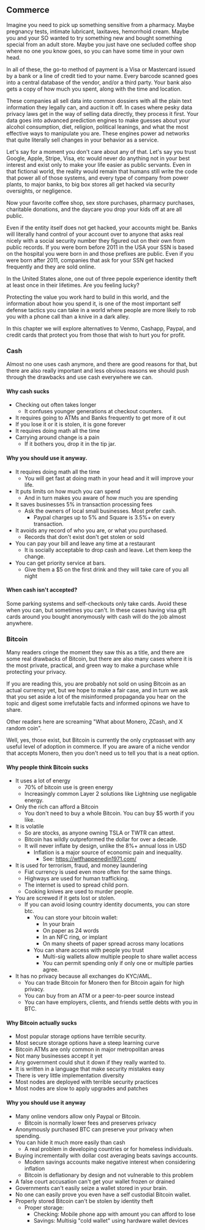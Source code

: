 ## Commerce

Imagine you need to pick up something sensitive from a pharmacy. Maybe
pregnancy tests, intimate lubricant, laxitaves, hemorrhoid cream. Maybe you and
your SO wanted to try something new and bought something special from an adult
store. Maybe you just have one secluded coffee shop where no one you know goes,
so you can have some time in your own head.

In all of these, the go-to method of payment is a Visa or Mastercard issued by
a bank or a line of credit tied to your name. Every barcode scanned goes into
a central database of the vendor, and/or a third party. Your bank also gets a
copy of how much you spent, along with the time and location.

These companies all sell data into common dossiers with all the plain text
information they legally can, and auction it off. In cases where pesky data
privacy laws get in the way of selling data directly, they process it first.
Your data goes into advanced prediction engines to make guesses about your
alcohol consumption, diet, religion, political leanings, and what the most
effective ways to manipulate you are. These engines power ad networks
that quite literally sell changes in your behavior as a service.

Let's say for a moment you don't care about any of that. Let's say you trust
Google, Apple, Stripe, Visa, etc would never do anything not in your best
interest and exist only to make your life easier as public servants. Even in
that fictional world, the reality would remain that humans still write the code
that power all of those systems, and every type of company from power plants,
to major banks, to big box stores all get hacked via security oversights, or
negligence.

Now your favorite coffee shop, sex store purchases, pharmacy purchases,
charitable donations, and the daycare you drop your kids off at are all public.

Even if the entity itself does not get hacked, your accounts might be. Banks
will literally hand control of your account over to anyone that asks real
nicely with a social security number they figured out on their own from public
records. If you were born before 2011 in the USA your SSN is based on the
hospital you were born in and those prefixes are public. Even if you were born
after 2011, companies that ask for your SSN get hacked frequently and they are
sold online.

In the United States alone, one out of three pepole experience identity theft
at least once in their lifetimes. Are you feeling lucky?

Protecting the value you work hard to build in this world, and the information
about how you spend it, is one of the most important self defense tactics you
can take in a world where people are more likely to rob you with a phone call
than a knive in a dark alley.

In this chapter we will explore alternatives to Venmo, Cashapp, Paypal, and
credit cards that protect you from those that wish to hurt you for profit.

### Cash

Almost no one uses cash anymore, and there are good reasons for that, but there
are also really important and less obvious reasons we should push through the
drawbacks and use cash everywhere we can.

#### Why cash sucks

* Checking out often takes longer
  * It confuses younger generations at checkout counters.
* It requires going to ATMs and Banks frequently to get more of it out
* If you lose it or it is stolen, it is gone forever
* It requires doing math all the time
* Carrying around change is a pain
  * If it bothers you, drop it in the tip jar.

#### Why you should use it anyway.

* It requires doing math all the time
  * You will get fast at doing math in your head and it will improve your life.
* It puts limits on how much you can spend
  * And in turn makes you aware of how much you are spending
* It saves businesses 5% in transaction processing fees
  * Ask the owners of local small businesses. Most prefer cash.
    * Paypal charges up to 5% and Square is 3.5%+ on every transaction.
* It avoids any record of who you are, or what you purchased.
  * Records that don't exist don't get stolen or sold
* You can pay your bill and leave any time at a restaurant
  * It is socially acceptable to drop cash and leave. Let them keep the change.
* You can get priority service at bars.
  * Give them a $5 on the first drink and they will take care of you all night

#### When cash isn't accepted?

Some parking systems and self-checkouts only take cards. Avoid these when you
can, but sometimes you can't. In these cases having visa gift cards around
you bought anonymously with cash will do the job almost anywhere.


### Bitcoin

Many readers cringe the moment they saw this as a title, and there are some
real drawbacks of Bitcoin, but there are also many cases where it is the most
private, practical, and green way to make a purchase while protecting your
privacy.

If you are reading this, you are probably not sold on using Bitcoin as an
actual currency yet, but we hope to make a fair case, and in turn we ask that
you set aside a lot of the misinformed propaganda you hear on the topic and
digest some irrefutable facts and informed opinons we have to share.

Other readers here are screaming "What about Monero, ZCash, and X random coin".

Well, yes, those exist, but Bitcoin is currently the only cryptoasset with any
useful level of adoption in commerce. If you are aware of a niche vendor that
accepts Monero, then you don't need us to tell you that is a neat option.

#### Why people think Bitcoin sucks

* It uses a lot of energy
  * 70% of bitcoin use is green energy
  * Increasingly common Layer 2 solutions like Lightning use negligable energy.
* Only the rich can afford a Bitcoin
  * You don't need to buy a whole Bitcoin. You can buy $5 worth if you like.
* It is volatile
  * So are stocks, as anyone owning TSLA or TWTR can attest.
  * Bitcoin has wildly outpreformed the dollar for over a decade.
  * It will never inflate by design, unlike the 8%+ annual loss in USD
    * Inflation is a major source of economic pain and inequality.
      * See: https://wtfhappenedin1971.com/
* It is used for terrorism, fraud, and money laundering
  * Fiat currency is used even more often for the same things.
  * Highways are used for human trafficking.
  * The internet is used to spread child porn.
  * Cooking knives are used to murder people.
* You are screwed if it gets lost or stolen.
  * If you can avoid losing country identity documents, you can store btc.
    * You can store your bitcoin wallet:
      * In your brain
      * On paper as 24 words
      * In an NFC ring, or implant
      * On many sheets of paper spread across many locations
    * You can share access with people you trust
      * Multi-sig wallets allow multiple people to share wallet access
      * You can permit spending only if only one or multiple parties agree.
* It has no privacy because all exchanges do KYC/AML.
  * You can trade Bitcoin for Monero then for Bitcoin again for high privacy.
  * You can buy from an ATM or a peer-to-peer source instead
  * You can have employers, clients, and friends settle debts with you in BTC.

#### Why Bitcoin actually sucks

* Most popular storage options have terrible security.
* Most secure storage options have a steep learning curve
* Bitcoin ATMs are only common in major metropolitan areas
* Not many businesses accept it yet
* Any government could shut it down if they really wanted to.
* It is written in a language that make security mistakes easy
* There is very little implementation diversity
* Most nodes are deployed with terrible security practices
* Most nodes are slow to apply upgrades and patches

#### Why you should use it anyway

* Many online vendors allow only Paypal or Bitcoin.
  * Bitcoin is normally lower fees and preserves privacy
* Anonymously purchased BTC can preserve your privacy when spending.
* You can hide it much more easily than cash
  * A real problem in developing countries or for homeless individuals.
* Buying incrementally with dollar cost averaging beats savings accounts.
  * Modern savings accounts make negative interest when considering inflation
  * Bitcoin is deflationary by design and not vulnerable to this problem
* A false court accusation can't get your wallet frozen or drained
* Governments can't easily seize a wallet stored in your brain.
* No one can easily prove you even have a self custodial Bitcoin wallet.
* Properly stored Bitcoin can't be stolen by identity theft
  * Proper storage:
    * Checking: Mobile phone app with amount you can afford to lose
    * Savings: Multisig "cold wallet" using hardware wallet devices
